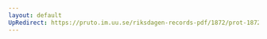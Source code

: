 ```yaml
---
layout: default
UpRedirect: https://pruto.im.uu.se/riksdagen-records-pdf/1872/prot-1872--fk--217/prot-1872--fk--217_011.pdf
---
```

